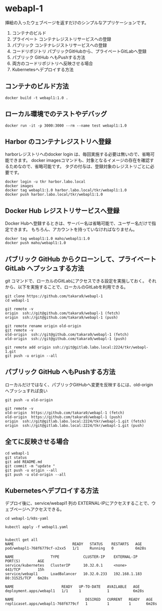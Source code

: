 # webapl-1

挿絵の入ったウェブページを返すだけのシンプルなアプリケーションです。

1. コンテナのビルド
1. プライベート コンテナレジストリサービスへの登録
1. パブリック コンテナレジストリサービスへの登録
1. コードリポジトリ パブリックGitHubから、プライベートGitLabへ登録
1. パブリック GitHub へもPushする方法
1. 両方のコードリポジトリへ反映させる場合
1. Kubernetesへデプロイする方法

## コンテナのビルド方法

~~~
docker build -t webapl1:1.0 .
~~~

## ローカル環境でのテストやデバッグ

~~~
docker run -it -p 3000:3000 --rm --name test webapl1:1.0
~~~


## Harbor のコンテナレジストリへ登録

harborレジストリへのdocker login は、毎回実施する必要は無いので、省略可能できます。
docker imagesコマンドも、対象となるイメージの存在を確認するためなので、省略可能です。
タグの付与は、登録対象のレジストリごとに必要です。

~~~
docker login -u tkr harbor.labo.local
docker images
docker tag webapl1:1.0 harbor.labo.local/tkr/webapl1:1.0
docker push harbor.labo.local/tkr/webapl1:1.0
~~~



## Docker Hub レジストリサービスへ登録

Docker Hubへ登録するときは、サーバー名は省略可能で、ユーザー名だけで指定できます。
もちろん、アカウントを持っていなければなりません。

~~~
docker tag webapl1:1.0 maho/webapl1:1.0
docker push maho/webapl1:1.0
~~~




## パブリック GitHub からクローンして、プライベート GitLab へプッシュする方法

git コマンドで、ローカルのGitLabにアクセスできる設定を実施しておく。
それから、以下を実施することで、ローカルのGitLabを利用できる。

~~~
git clone https://github.com/takara9/webapl-1
cd webapl-1

git remote -v
origin	ssh://git@github.com/takara9/webapl-1 (fetch)
origin	ssh://git@github.com/takara9/webapl-1 (push)

git remote rename origin old-origin
git remote -v
old-origin	ssh://git@github.com/takara9/webapl-1 (fetch)
old-origin	ssh://git@github.com/takara9/webapl-1 (push)

git remote add origin ssh://git@gitlab.labo.local:2224/tkr/webapl-1.git
git push -u origin --all
~~~


## パブリック GitHub へもPushする方法

ローカルだけではなく、パブリックGitHubへ変更を反映するには、old-origin へプッシュすれば良い

~~~
git push -u old-origin

git remote -v
old-origin	https://github.com/takara9/webapl-1 (fetch)
old-origin	https://github.com/takara9/webapl-1 (push)
origin	ssh://git@gitlab.labo.local:2224/tkr/webapl-1.git (fetch)
origin	ssh://git@gitlab.labo.local:2224/tkr/webapl-1.git (push)
~~~


## 全てに反映させる場合

~~~
cd webapl-1
git status
git add README.md 
git commit -m "update "
git push -u origin --all
git push -u old-origin --all
~~~


## Kubernetesへデプロイする方法

デプロイ後に、service/webapl1 列の EXTERNAL-IPにアクセスすることで、ウェブページへアクセスできる。



~~~
cd webapl-1/k8s-yaml

kubectl apply -f webapl1.yaml


kubectl get all
NAME                           READY   STATUS    RESTARTS   AGE
pod/webapl1-768f6779cf-x2xx5   1/1     Running   0          6m28s

NAME                 TYPE           CLUSTER-IP    EXTERNAL-IP     PORT(S)        AGE
service/kubernetes   ClusterIP      10.32.0.1     <none>          443/TCP        15h
service/webapl1      LoadBalancer   10.32.0.233   192.168.1.183   80:31525/TCP   6m28s

NAME                      READY   UP-TO-DATE   AVAILABLE   AGE
deployment.apps/webapl1   1/1     1            1           6m28s

NAME                                 DESIRED   CURRENT   READY   AGE
replicaset.apps/webapl1-768f6779cf   1         1         1       6m28s
~~~


